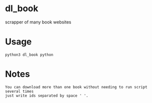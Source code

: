 # dl_book
scrapper of many book websites

# Usage

    python3 dl_book python
    
# Notes
    You can download more than one book without needing to run script several times 
    just write ids separated by space ' '.
    
    
    
